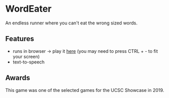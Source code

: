 # WordEater
An endless runner where you can't eat the wrong sized words.

## Features
* runs in browser -> play it [here](https://croconut.github.io/WordEater/) (you may need to press CTRL + - to fit your screen)
* text-to-speech 

## Awards
This game was one of the selected games for the UCSC Showcase in 2019.
